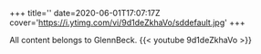 +++
title=''
date=2020-06-01T17:07:17Z
cover='https://i.ytimg.com/vi/9d1deZkhaVo/sddefault.jpg'
+++

All content belongs to GlennBeck.
{{< youtube 9d1deZkhaVo >}}
